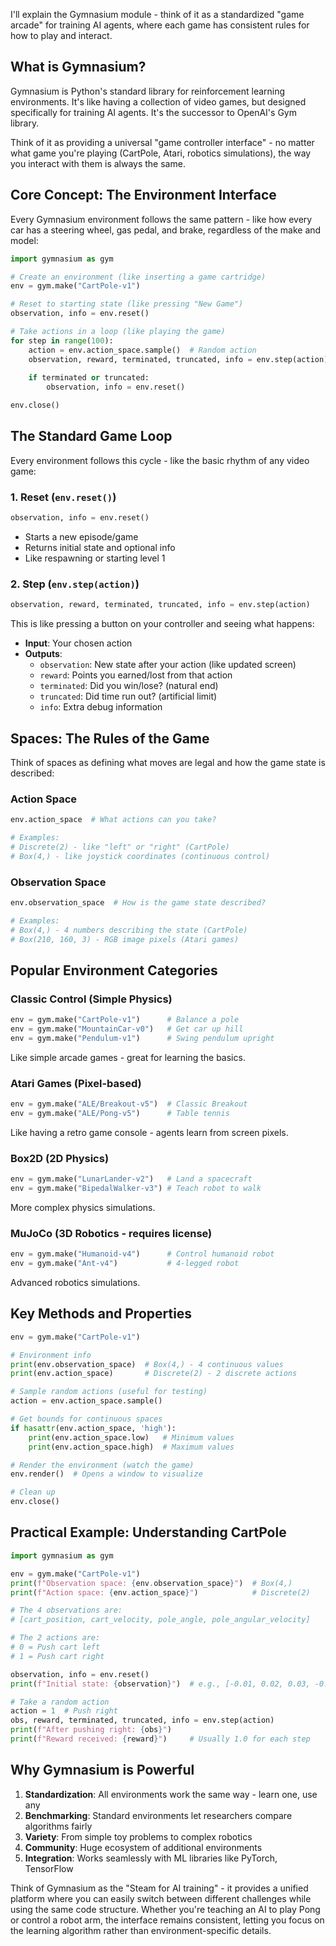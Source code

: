 I'll explain the Gymnasium module - think of it as a standardized "game arcade" for training AI agents, where each game has consistent rules for how to play and interact.

## What is Gymnasium?

Gymnasium is Python's standard library for reinforcement learning environments. It's like having a collection of video games, but designed specifically for training AI agents. It's the successor to OpenAI's Gym library.

Think of it as providing a universal "game controller interface" - no matter what game you're playing (CartPole, Atari, robotics simulations), the way you interact with them is always the same.

## Core Concept: The Environment Interface

Every Gymnasium environment follows the same pattern - like how every car has a steering wheel, gas pedal, and brake, regardless of the make and model:

```python
import gymnasium as gym

# Create an environment (like inserting a game cartridge)
env = gym.make("CartPole-v1")

# Reset to starting state (like pressing "New Game")
observation, info = env.reset()

# Take actions in a loop (like playing the game)
for step in range(100):
    action = env.action_space.sample()  # Random action
    observation, reward, terminated, truncated, info = env.step(action)
    
    if terminated or truncated:
        observation, info = env.reset()

env.close()
```

## The Standard Game Loop

Every environment follows this cycle - like the basic rhythm of any video game:

### 1. **Reset** (`env.reset()`)
```python
observation, info = env.reset()
```
- Starts a new episode/game
- Returns initial state and optional info
- Like respawning or starting level 1

### 2. **Step** (`env.step(action)`)
```python
observation, reward, terminated, truncated, info = env.step(action)
```
This is like pressing a button on your controller and seeing what happens:
- **Input**: Your chosen action
- **Outputs**: 
  - `observation`: New state after your action (like updated screen)
  - `reward`: Points you earned/lost from that action
  - `terminated`: Did you win/lose? (natural end)
  - `truncated`: Did time run out? (artificial limit)
  - `info`: Extra debug information

## Spaces: The Rules of the Game

Think of spaces as defining what moves are legal and how the game state is described:

### Action Space
```python
env.action_space  # What actions can you take?

# Examples:
# Discrete(2) - like "left" or "right" (CartPole)
# Box(4,) - like joystick coordinates (continuous control)
```

### Observation Space  
```python
env.observation_space  # How is the game state described?

# Examples:
# Box(4,) - 4 numbers describing the state (CartPole)
# Box(210, 160, 3) - RGB image pixels (Atari games)
```

## Popular Environment Categories

### **Classic Control** (Simple Physics)
```python
env = gym.make("CartPole-v1")      # Balance a pole
env = gym.make("MountainCar-v0")   # Get car up hill
env = gym.make("Pendulum-v1")      # Swing pendulum upright
```
Like simple arcade games - great for learning the basics.

### **Atari Games** (Pixel-based)
```python
env = gym.make("ALE/Breakout-v5")  # Classic Breakout
env = gym.make("ALE/Pong-v5")      # Table tennis
```
Like having a retro game console - agents learn from screen pixels.

### **Box2D** (2D Physics)
```python
env = gym.make("LunarLander-v2")   # Land a spacecraft
env = gym.make("BipedalWalker-v3") # Teach robot to walk
```
More complex physics simulations.

### **MuJoCo** (3D Robotics - requires license)
```python
env = gym.make("Humanoid-v4")      # Control humanoid robot
env = gym.make("Ant-v4")           # 4-legged robot
```
Advanced robotics simulations.

## Key Methods and Properties

```python
env = gym.make("CartPole-v1")

# Environment info
print(env.observation_space)  # Box(4,) - 4 continuous values
print(env.action_space)       # Discrete(2) - 2 discrete actions

# Sample random actions (useful for testing)
action = env.action_space.sample()

# Get bounds for continuous spaces
if hasattr(env.action_space, 'high'):
    print(env.action_space.low)   # Minimum values
    print(env.action_space.high)  # Maximum values

# Render the environment (watch the game)
env.render()  # Opens a window to visualize

# Clean up
env.close()
```

## Practical Example: Understanding CartPole

```python
import gymnasium as gym

env = gym.make("CartPole-v1")
print(f"Observation space: {env.observation_space}")  # Box(4,)
print(f"Action space: {env.action_space}")            # Discrete(2)

# The 4 observations are:
# [cart_position, cart_velocity, pole_angle, pole_angular_velocity]

# The 2 actions are:
# 0 = Push cart left
# 1 = Push cart right

observation, info = env.reset()
print(f"Initial state: {observation}")  # e.g., [-0.01, 0.02, 0.03, -0.02]

# Take a random action
action = 1  # Push right
obs, reward, terminated, truncated, info = env.step(action)
print(f"After pushing right: {obs}")
print(f"Reward received: {reward}")     # Usually 1.0 for each step
```

## Why Gymnasium is Powerful

1. **Standardization**: All environments work the same way - learn one, use any
2. **Benchmarking**: Standard environments let researchers compare algorithms fairly
3. **Variety**: From simple toy problems to complex robotics
4. **Community**: Huge ecosystem of additional environments
5. **Integration**: Works seamlessly with ML libraries like PyTorch, TensorFlow

Think of Gymnasium as the "Steam for AI training" - it provides a unified platform where you can easily switch between different challenges while using the same code structure. Whether you're teaching an AI to play Pong or control a robot arm, the interface remains consistent, letting you focus on the learning algorithm rather than environment-specific details.
